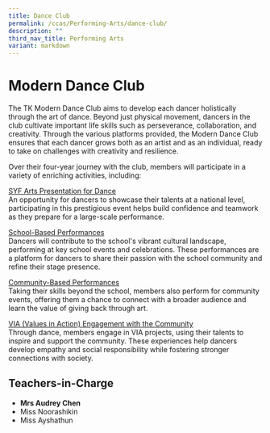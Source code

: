 ```yaml
---
title: Dance Club
permalink: /ccas/Performing-Arts/dance-club/
description: ""
third_nav_title: Performing Arts
variant: markdown
---
```

# Modern Dance Club

The TK Modern Dance Club aims to develop each dancer holistically through the art of dance. Beyond just physical movement, dancers in the club cultivate important life skills such as perseverance, collaboration, and creativity. Through the various platforms provided, the Modern Dance Club ensures that each dancer grows both as an artist and as an individual, ready to take on challenges with creativity and resilience.

Over their four-year journey with the club, members will participate in a variety of enriching activities, including:

<u>SYF Arts Presentation for Dance</u><br>
An opportunity for dancers to showcase their talents at a national level, participating in this prestigious event helps build confidence and teamwork as they prepare for a large-scale performance.

<u>School-Based Performances</u><br>
Dancers will contribute to the school's vibrant cultural landscape, performing at key school events and celebrations. These performances are a platform for dancers to share their passion with the school community and refine their stage presence.

<u>Community-Based Performances</u><br>
Taking their skills beyond the school, members also perform for community events, offering them a chance to connect with a broader audience and learn the value of giving back through art.

<u>VIA (Values in Action) Engagement with the Community</u><br>
Through dance, members engage in VIA projects, using their talents to inspire and support the community. These experiences help dancers develop empathy and social responsibility while fostering stronger connections with society.

## **Teachers-in-Charge**

*   **Mrs Audrey Chen**
*   Miss Noorashikin
*   Miss Ayshathun
